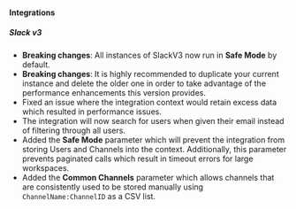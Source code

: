 
#### Integrations
##### Slack v3
- **Breaking changes**: All instances of SlackV3 now run in **Safe Mode** by default.
- **Breaking changes**: It is highly recommended to duplicate your current instance and delete the older one in order to take advantage of the performance enhancements this version provides.
- Fixed an issue where the integration context would retain excess data which resulted in performance issues.
- The integration will now search for users when given their email instead of filtering through all users.
- Added the **Safe Mode** parameter which will prevent the integration from storing Users and Channels into the context. Additionally, this parameter prevents paginated calls which result in timeout errors for large workspaces.
- Added the **Common Channels** parameter which allows channels that are consistently used to be stored manually using `ChannelName:ChannelID` as a CSV list.